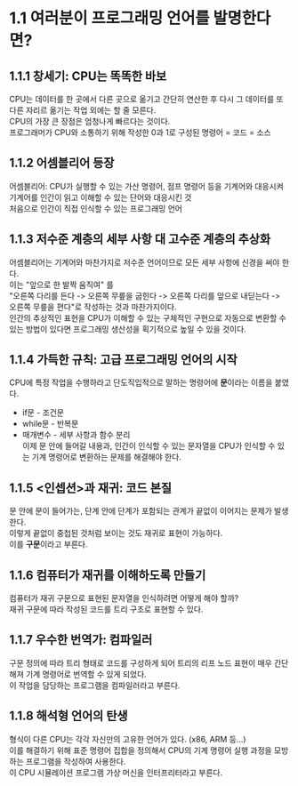 # 1.1 여러분이 프로그래밍 언어를 발명한다면?

## 1.1.1 창세기: CPU는 똑똑한 바보

CPU는 데이터를 한 곳에서 다른 곳으로 옮기고 간단히 연산한 후 다시 그 데이터를 또 다른 자리르 옮기는 작업 외에는 할 줄 모른다. <br>
CPU의 가장 큰 장점은 엄청나게 빠르다는 것이다.<br>
프로그래머가 CPU와 소통하기 위해 작성한 0과 1로 구성된 명령어 = 코드 = 소스<br>

## 1.1.2 어셈블리어 등장

어셈블리어: CPU가 실행할 수 있는 가산 명령어, 점프 명령어 등을 기계어와 대응시켜 기계어를 인간이 읽고 이해할 수 있는 단어와 대응시킨 것<br>
처음으로 인간이 직접 인식할 수 있는 프로그래밍 언어 <br>

## 1.1.3 저수준 계층의 세부 사항 대 고수준 계층의 추상화

어셈블리어는 기계어와 마찬가지로 저수준 언어이므로 모든 세부 사항에 신경을 써야 한다.<br>
이는 "앞으로 한 발짝 움직여" 를<br>
"오른쪽 다리를 든다 -> 오른쪽 무릎을 굽힌다 -> 오른쪽 다리를 앞으로 내딛는다 -> 오른쪽 무릎을 편다"로 작성하는 것과 마찬가지이다.<br>
인간의 추상적인 표현을 CPU가 이해할 수 있는 구체적인 구현으로 자동으로 변환할 수 있는 방법이 있다면 프로그래밍 생산성을 획기적으로 높일 수 있을 것이다.<br>

## 1.1.4 가득한 규칙: 고급 프로그래밍 언어의 시작

CPU에 특정 작업을 수행하라고 단도직입적으로 말하는 명령어에 **문**이라는 이름을 붙였다.<br>
- if문 - 조건문
- while문 - 반복문
- 매개변수 - 세부 사항과 함수 분리 <br>
이제 문 안에 들어갈 내용과, 인간이 인식할 수 있는 문자열을 CPU가 인식할 수 있는 기계 명령어로 변환하는 문제를 해결해야 한다.<br>

## 1.1.5 <인셉션>과 재귀: 코드 본질

문 안에 문이 들어가는, 단계 안에 단계가 포함되는 관계가 끝없이 이어지는 문제가 발생한다.<br>
이렇게 끝없이 중첩된 것처럼 보이는 것도 재귀로 표현이 가능하다.<br>
이를 **구문**이라고 부른다.<br>

## 1.1.6 컴퓨터가 재귀를 이해하도록 만들기

컴퓨터가 재귀 구문으로 표현된 문자열을 인식하려면 어떻게 해야 할까?<br>
재귀 구문에 따라 작성된 코드를 트리 구조로 표현할 수 있다.<br>

## 1.1.7 우수한 번역가: 컴파일러

구문 정의에 따라 트리 형태로 코드를 구성하게 되어 트리의 리프 노드 표현이 매우 간단해져 기계 명령어로 번역할 수 있게 되었다.<br>
이 작업을 담당하는 프로그램을 컴파일러라고 부른다.<br>

## 1.1.8 해석형 언어의 탄생

형식이 다른 CPU는 각각 자신만의 고유한 언어가 있다. (x86, ARM 등...)<br>
이를 해결하기 위해 표준 명령어 집합을 정의해서 CPU의 기계 명령어 실행 과정을 모방하는 프로그램을 작성하여 사용한다.<br>
이 CPU 시뮬레이션 프로그램 가상 머신을 인터프리터라고 부른다.<br>